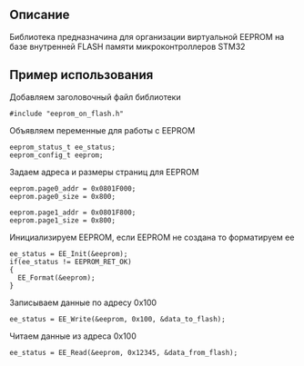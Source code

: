 <!-- Описание -->
## Описание

Библиотека предназначина для организации виртуальной EEPROM на базе внутренней FLASH памяти микроконтроллеров STM32

<!-- USAGE EXAMPLES -->
## Пример использования

Добавляем заголовочный файл библиотеки
```
#include "eeprom_on_flash.h"
```

Объявляем переменные для работы с EEPROM
```
eeprom_status_t ee_status;
eeprom_config_t eeprom;
```

Задаем адреса и размеры страниц для EEPROM
```
eeprom.page0_addr = 0x0801F000;
eeprom.page0_size = 0x800;

eeprom.page1_addr = 0x0801F800;
eeprom.page1_size = 0x800;
```

Инициализируем EEPROM, если EEPROM не создана то форматируем ее
```
ee_status = EE_Init(&eeprom);
if(ee_status != EEPROM_RET_OK)
{
  EE_Format(&eeprom);
}
```

Записываем данные по адресу 0x100
```
ee_status = EE_Write(&eeprom, 0x100, &data_to_flash);
```

Читаем данные из адреса 0x100
```
ee_status = EE_Read(&eeprom, 0x12345, &data_from_flash);
```
